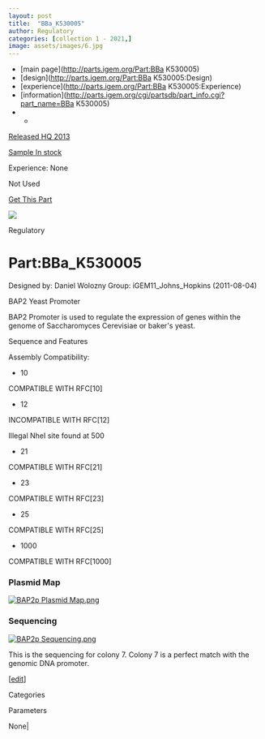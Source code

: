 ```yaml
---
layout: post
title:  "BBa_K530005"
author: Regulatory
categories: [collection 1 - 2021,] 
image: assets/images/6.jpg
---
```



  * [main page](http://parts.igem.org/Part:BBa K530005)
  * [design](http://parts.igem.org/Part:BBa K530005:Design)
  * [experience](http://parts.igem.org/Part:BBa K530005:Experience)
  * [information](http://parts.igem.org/cgi/partsdb/part_info.cgi?part_name=BBa K530005)
  *   * 

[Released HQ 2013](http://parts.igem.org/Help:Part_Status_Box)

[Sample In stock](http://parts.igem.org/Help:Part_Status_Box)

Experience: None

Not Used

[ Get This Part](http://parts.igem.org/partsdb/get_part.cgi?part=BBa_K530005)

![](http://parts.igem.org/images/partbypart/icon_regulatory.png)

Regulatory

# Part:BBa_K530005

Designed by: Daniel Wolozny   Group: iGEM11_Johns_Hopkins   (2011-08-04)

BAP2 Yeast Promoter

BAP2 Promoter is used to regulate the expression of genes within the genome of
Saccharomyces Cerevisiae or baker's yeast.

Sequence and Features

  

Assembly Compatibility:

  * 10

COMPATIBLE WITH RFC[10]

  * 12

INCOMPATIBLE WITH RFC[12]

Illegal NheI site found at 500  

  * 21

COMPATIBLE WITH RFC[21]

  * 23

COMPATIBLE WITH RFC[23]

  * 25

COMPATIBLE WITH RFC[25]

  * 1000

COMPATIBLE WITH RFC[1000]

  

### Plasmid Map

[![BAP2p Plasmid
Map.png](/wiki/images/b/bd/BAP2p_Plasmid_Map.png)](/File:BAP2p_Plasmid_Map.png)

  

### Sequencing

[![BAP2p
Sequencing.png](/wiki/images/8/82/BAP2p_Sequencing.png)](/File:BAP2p_Sequencing.png)

  
This is the sequencing for colony 7. Colony 7 is a perfect match with the
genomic DNA promoter.

[[edit](http://parts.igem.org/partsdb/part_info.cgi?part_name=BBa_K530005)]

Categories

Parameters

None|


